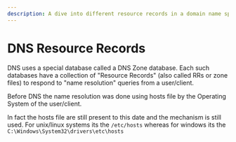 ```yaml
---
description: A dive into different resource records in a domain name space
---
```


# DNS Resource Records

DNS uses a special database called a  DNS Zone database. Each such databases have a collection of "Resource Records" (also called RRs or zone files) to respond to "name resolution" queries from a user/client.&#x20;







Before DNS the name resolution was done using hosts file by the Operating System of the user/client.&#x20;

In fact the hosts file are still present to this date and the mechanism is still used. For unix/linux systems its the `/etc/hosts` whereas for windows its the `C:\Windows\System32\drivers\etc\hosts`
